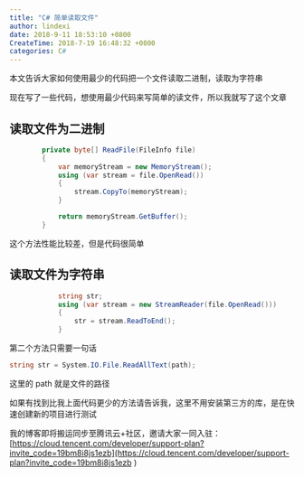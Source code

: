 ```yaml
---
title: "C# 简单读取文件"
author: lindexi
date: 2018-9-11 18:53:10 +0800
CreateTime: 2018-7-19 16:48:32 +0800
categories: C#
---
```


本文告诉大家如何使用最少的代码把一个文件读取二进制，读取为字符串

<!--more-->


<!-- csdn -->

现在写了一些代码，想使用最少代码来写简单的读文件，所以我就写了这个文章

## 读取文件为二进制

```csharp
        private byte[] ReadFile(FileInfo file)
        {
            var memoryStream = new MemoryStream();
            using (var stream = file.OpenRead())
            {
                stream.CopyTo(memoryStream);
            }

            return memoryStream.GetBuffer();
        }
```

这个方法性能比较差，但是代码很简单

## 读取文件为字符串

```csharp
            string str;
            using (var stream = new StreamReader(file.OpenRead()))
            {
                str = stream.ReadToEnd();
            }
```

第二个方法只需要一句话

```csharp
string str = System.IO.File.ReadAllText(path);
```

这里的 path 就是文件的路径

如果有找到比我上面代码更少的方法请告诉我，这里不用安装第三方的库，是在快速创建新的项目进行测试

我的博客即将搬运同步至腾讯云+社区，邀请大家一同入驻：[https://cloud.tencent.com/developer/support-plan?invite_code=19bm8i8js1ezb](https://cloud.tencent.com/developer/support-plan?invite_code=19bm8i8js1ezb )

